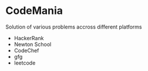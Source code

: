 # CodeMania
Solution of various problems accross different platforms
* HackerRank
* Newton School
* CodeChef
* gfg
* leetcode

